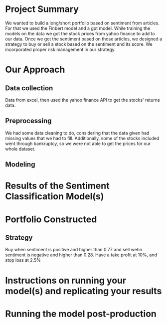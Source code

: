 # Project Summary
We wanted to build a long/short portfolio based on sentiment from articles. For that we used the Finbert model and a gpt model. 
While training the models on the data we got the stock prices from yahoo finance to add to our data. 
Once we got the sentiment based on those articles, we designed a strategy to buy or sell a stock based on the sentiment and its score. 
We incorporated proper risk management in our strategy. 

# Our Approach
## Data collection
Data from excel, then used the yahoo finance API to get the stocks' returns data.

## Preprocessing 
We had some data cleaning to do, considering that the data given had missing values that we had to fill. Additionally, some of the stocks included went through bankruptcy, so we were not able to get the prices for our whole dataset. 
## Modeling

# Results of the Sentiment Classification Model(s)


# Portfolio Constructed

## Strategy 
Buy when sentiment is positive and higher than 0.77 and sell wehn sentiment is negative and higher than 0.28. 
Have a take profit at 10%, and stop loss at 2.5%

# Instructions on running your model(s) and replicating your results

# Running the model post-production

